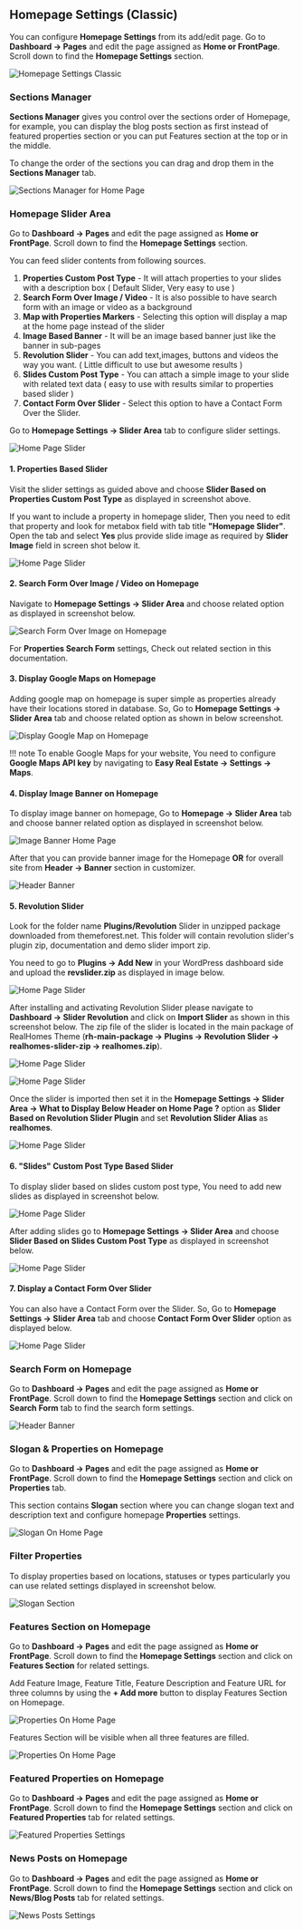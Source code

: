 ## Homepage Settings (Classic)

You can configure **Homepage Settings** from its add/edit page. Go to **Dashboard → Pages** and edit the page assigned as **Home or FrontPage**. Scroll down to find the **Homepage Settings** section.

![Homepage Settings Classic](images/home-setup/homepage-settings-classic.gif)

### **Sections Manager**

**Sections Manager** gives you control over the sections order of Homepage, for example, you can display the blog posts section as first instead of featured properties section or you can put Features section at the top or in the middle.

To change the order of the sections you can drag and drop them in the **Sections Manager** tab.

![Sections Manager for Home Page](images/home-setup/sections-manager.png)

### **Homepage Slider Area**

Go to **Dashboard → Pages** and edit the page assigned as **Home or FrontPage**. Scroll down to find the **Homepage Settings** section.

You can feed slider contents from following sources.

1. **Properties Custom Post Type** - It will attach properties to your slides with a description box ( Default Slider, Very easy to use )
2. **Search Form Over Image / Video** - It is also possible to have search form with an image or video as a background
3. **Map with Properties Markers** - Selecting this option will display a map at the home page instead of the slider
4. **Image Based Banner** - It will be an image based banner just like the banner in sub-pages
5. **Revolution Slider** - You can add text,images, buttons and videos the way you want. ( Little difficult to use but awesome results )
6. **Slides Custom Post Type** - You can attach a simple image to your slide with related text data ( easy to use with results similar to properties based slider )
7. **Contact Form Over Slider** - Select this option to have a Contact Form Over the Slider.

Go to **Homepage Settings → Slider Area** tab to configure slider settings.

![Home Page Slider](images/home-setup/slider-classic1.png)

#### 1. Properties Based Slider ####

Visit the slider settings as guided above and choose **Slider Based on Properties Custom Post Type** as displayed in screenshot above.

If you want to include a property in homepage slider, Then you need to edit that property and look for metabox field with tab title **"Homepage Slider"**. Open the tab and select **Yes** plus provide slide image as required by **Slider Image** field in screen shot below it.

![Home Page Slider](images/home-setup/slider-classic2.png)

#### 2. **Search Form Over Image / Video on Homepage**

Navigate to **Homepage Settings → Slider Area** and choose related option as displayed in screenshot below.

![Search Form Over Image on Homepage](images/home-setup/search-form-over-image-1.png)

For **Properties Search Form** settings, Check out related section in this documentation.

#### 3. **Display Google Maps on Homepage**

Adding google map on homepage is super simple as properties already have their locations stored in database. So, Go to **Homepage Settings → Slider Area** tab and choose related option as shown in below screenshot.

![Display Google Map on Homepage](images/home-setup/homepage-google-maps.png)

!!! note
    To enable Google Maps for your website, You need to configure **Google Maps API key** by navigating to **Easy Real Estate → Settings → Maps**.

#### 4. **Display Image Banner on Homepage**

To display image banner on homepage, Go to **Homepage → Slider Area** tab and choose banner related option as displayed in screenshot below.

![Image Banner Home Page](images/home-setup/image-banner-homepage.png)

After that you can provide banner image for the Homepage **OR** for overall site from **Header → Banner** section in customizer.

![Header Banner](images/home-setup/header-banner.png)

#### 5. Revolution Slider ####

Look for the folder name **Plugins/Revolution** Slider in unzipped package downloaded from themeforest.net. This folder will contain revolution slider's plugin zip, documentation and demo slider import zip.

You need to go to **Plugins → Add New** in your WordPress dashboard side and upload the **revslider.zip** as displayed in image below.

![Home Page Slider](images/home-setup/slider-classic3.png)

After installing and activating Revolution Slider please navigate to **Dashboard → Slider Revolution** and click on **Import Slider** as shown in this screenshot below. The zip file of the slider is located in the main package of RealHomes Theme (**rh-main-package → Plugins → Revolution Slider → realhomes-slider-zip → realhomes.zip**).

![Home Page Slider](images/included-plugins/rs-1.png)

![Home Page Slider](images/home-setup/slider-classic4.png)

Once the slider is imported then set it in the **Homepage Settings → Slider Area → What to Display Below Header on Home Page ?** option as **Slider Based on Revolution Slider Plugin** and set **Revolution Slider Alias** as **realhomes**.

![Home Page Slider](images/included-plugins/rs-2.png)

#### 6. "Slides" Custom Post Type Based Slider ####

To display slider based on slides custom post type, You need to add new slides as displayed in screenshot below.

![Home Page Slider](images/home-setup/slider-classic5.png)

After adding slides go to **Homepage Settings → Slider Area** and choose **Slider Based on Slides Custom Post Type** as displayed in screenshot below.

![Home Page Slider](images/home-setup/slider-classic7.png)

#### 7. **Display a Contact Form Over Slider**

You can also have a Contact Form over the Slider. So, Go to **Homepage Settings → Slider Area** tab and choose **Contact Form Over Slider** option as displayed below.

![Home Page Slider](images/home-setup/homepage-contact-form-over-slider.png)

### **Search Form on Homepage**

Go to **Dashboard → Pages** and edit the page assigned as **Home or FrontPage**. Scroll down to find the **Homepage Settings** section and click on **Search Form** tab to find the search form settings.

![Header Banner](images/home-setup/search-form.png)

### **Slogan & Properties on Homepage**

Go to **Dashboard → Pages** and edit the page assigned as **Home or FrontPage**. Scroll down to find the **Homepage Settings** section and click on **Properties** tab.

This section contains **Slogan** section where you can change slogan text and description text and configure homepage **Properties** settings.

![Slogan On Home Page](images/home-setup/slogan-properties.png)

### **Filter Properties**

To display properties based on locations, statuses or types particularly you can use related settings displayed in screenshot below.

![Slogan Section](images/home-setup/home-properties-filter.png)

### **Features Section on Homepage**

Go to **Dashboard → Pages** and edit the page assigned as **Home or FrontPage**. Scroll down to find the **Homepage Settings** section and click on **Features Section** for related settings.

Add Feature Image, Feature Title, Feature Description and Feature URL for three columns by using the **+ Add more** button to display Features Section on Homepage.

![Properties On Home Page](images/home-setup/features-settings-classic-combined.png)

Features Section will be visible when all three features are filled.

![Properties On Home Page](images/home-setup/features-settings-classic-combined3.png)

### **Featured Properties on Homepage**

Go to **Dashboard → Pages** and edit the page assigned as **Home or FrontPage**. Scroll down to find the **Homepage Settings** section and click on **Featured Properties** tab for related settings.

![Featured Properties Settings](images/home-setup/featured-properties-settings-full.png)

### **News Posts on Homepage**

Go to **Dashboard → Pages** and edit the page assigned as **Home or FrontPage**. Scroll down to find the **Homepage Settings** section and click on **News/Blog Posts** tab for related settings.

![News Posts Settings](images/home-setup/news-settings-full.png)
